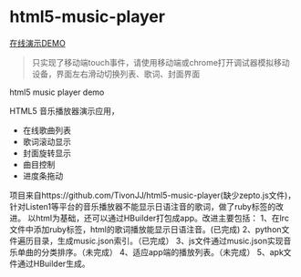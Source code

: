 html5-music-player
==================

[在线演示DEMO](http://tivonjj.github.io/html5-music-player/)

> 只实现了移动端touch事件，请使用移动端或chrome打开调试器模拟移动设备，界面左右滑动切换列表、歌词、封面界面

html5 music player demo

HTML5 音乐播放器演示应用，

- 在线歌曲列表
- 歌词滚动显示
- 封面旋转显示
- 曲目控制
- 进度条拖动



项目来自https://github.com/TivonJJ/html5-music-player(缺少zepto.js文件)，
针对Listen1等平台的音乐播放器不能显示日语注音的歌词，做了ruby标签的改进。
以html为基础，还可以通过HBuilder打包成app。改进主要包括： 
1、在lrc文件中添加ruby标签，html的歌词播放能显示日语注音。(已完成) 
2、python文件遍历目录，生成music.json索引。（已完成） 
3、js文件通过music.json实现音乐单曲的分类排序。（未完成）
4、适应app端的播放列表。（未完成）
5、apk文件通过HBuilder生成。